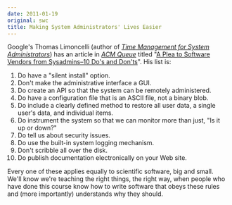 ```yaml
---
date: 2011-01-19
original: swc
title: Making System Administrators' Lives Easier
---
```

<p>Google's Thomas Limoncelli (author of <a href="http://www.amazon.com/Management-System-Administrators-Thomas-Limoncelli/dp/0596007833"><em>Time Management for System Administrators</em></a>) has an article in <a href="http://queue.acm.org"><em>ACM Queue</em></a> titled "<a href="http://queue.acm.org/detail.cfm?id=1921361">A Plea to Software Vendors from Sysadmins–10 Do's and Don'ts</a>". His list is:</p>
<ol>
<li>Do have a "silent install" option.</li>
<li>Don't make the administrative interface a GUI.</li>
<li>Do create an API so that the system can be remotely administered.</li>
<li>Do have a configuration file that is an ASCII file, not a binary blob.</li>
<li>Do include a clearly defined method to restore all user data, a single user's data, and individual items.</li>
<li>Do instrument the system so that we can monitor more than just, "Is it up or down?"</li>
<li>Do tell us about security issues.</li>
<li>Do use the built-in system logging mechanism.</li>
<li>Don't scribble all over the disk.</li>
<li>Do publish documentation electronically on your Web site.</li>
</ol>
<p>Every one of these applies equally to scientific software, big and small. We'll know we're teaching the right things, the right way, when people who have done this course know how to write software that obeys these rules and (more importantly) understands why they should.</p>
